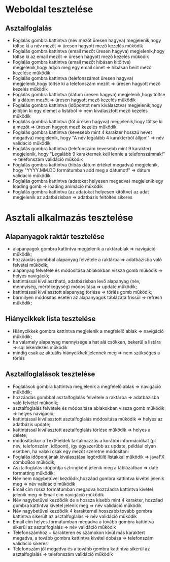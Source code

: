 # Weboldal tesztelése

## Asztalfoglalás

- Foglalás gombra kattintva (név mezőt üresen hagyva) megjelenik,hogy töltse ki a név mezőt => üresen hagyott mező kezelés működik
- Foglalás gombra kattintva (email mezőt üresen hagyva) megjelenik,hogy töltse ki az email mezőt => üresen hagyott mező kezelés működik
- Foglalás gombra kattintva (email mezőt hibásan kitöltve) megjelenik,hogy adjon meg egy email címet => hibásan beírt mező kezelése működik
- Foglalás gombra kattintva (telefonszámot üresen hagyva) megjelenik,hogy töltse ki a telefonszám mezőt => üresen hagyott mező kezelés működik
- Foglalás gombra kattintva (dátum üresen hagyva) megjelenik,hogy töltse ki a dátum mezőt => üresen hagyott mező kezelés működik
- Foglalás gombra kattintva (időpontot nem kiválasztva) megjelenik,hogy jelöljön ki egy elemet a listából => nem kiválasztott mező kezelés működik
- Foglalás gombra kattintva (főt üresen hagyva) megjelenik,hogy töltse ki a mezőt => üresen hagyott mező kezelés működik
- Foglalás gombra kattintva (kevesebb mint 4 karakter hosszú nevet megadva) megjelenik, hogy "A név legalább 4 karakterből álljon!" => név validáció működik
- Foglalás gombra kattintva (telefonszám kevesebb mint 9 karakter) megjelenik, hogy "Legalább 9 karakternek kell lennie a telefonszámnak!" => telefonszám 
  validáció működik
- Foglalás gombra kattintva (hibás dátum értéket megadva) megjelenik, hogy "YYYY.MM.DD formátumban add meg a dátumot!" => dátum validáció működik
- Foglalás gombra kattintva (adatokat helyesen megadva) megjelenik egy loading gomb => loading animáció működik
- Foglalás gombra kattintva (az adatokat helyesen kitöltve) az adat megjelenik az adatbázisban => adatbázis feltöltés sikeres

# Asztali alkalmazás tesztelése

## Alapanyagok raktár tesztelése

- alapanyagok gombra kattintva megjelenik a raktárablak => navigáció működik;
- hozzáadás gombbal alapanyag felvétele a raktárba => adatbázisba való felvétel működik;
- alapanyag felvétele és módosítása ablakokban vissza gomb működik => helyes navigáció;
- kattintással kiválasztható, adatbázisban levő alapanyag (név, mennyiség, mértékegység) módosítása => update működik;
- kattintással kiválasztott alapanyag törlése => törlés gomb működik;
- bármilyen módosítás esetén az alapanyagok táblázata frissül => refresh működik;

## Hiánycikkek lista tesztelése

- Hiánycikkek gombra kattintva megjelenik a megfelelő ablak => navigáció működik;
- ha valamely alapanyag mennyisége a hat alá csökken, bekerül a listára => sql lekérdezés működik
- mindig csak az aktuális hiánycikkek jelennek meg => nem szükséges a törlés

## Asztalfoglalások tesztelése

- Foglalások gombra kattintva megjelenik a megfelelő ablak => navigáció működik;
- hozzáadás gombbal asztalfoglalás felvétele a raktárba => adatbázisba való felvétel működik;
- asztalfoglalás felvétele és módosítása ablakokban vissza gomb működik => helyes navigáció;
- kattintással kiválasztott asztalfoglalás módosítása működik => helyes az adatbázis update;
- kattintással kiválasztott asztalfoglalás törlése működik => helyes a delete;
- módosításkor a TextFieldek tartalmazzás a korábbi információkat (pl név, telefonszám, időpont), így egyszerűbb az update, például olyan esetben, ha valaki csak egy mezőt 
szeretne módosítani
- Foglalás időpontjának kiválasztása legördülő listákkal működik => javaFX comboBox működik;
- Asztalfoglalás időpontja sztringként jelenik meg a táblázatban => date formatting működik;
- Név nem nagybetűvel kezdődik,hozzáad gombra kattintva kivétel jelenik meg => név validáció működik
- Email cím rossz formátumban megadva hozzáadra kattintva kivétel jelenik meg => Email cím navigáció működik
- Név nagybetűvel kezdődik de a hossza kisebb mint 4 karakter, hozzáad gombra kattintva kivétel jelenik meg => név validáció működik
- Név nagybetűvel kezdődik 4 karakternél hosszabb tovább gombra kattintva sikerült az asztalfoglalás => név validáció működik
- Email cím helyes formátumban megadva a tovább gombra kattintva sikerül az asztalfoglalás => név validáció működik
- Telefonszámhoz + karakteren és számokon kívül más karaktert megadva, a tovább gombra kattintva kivétel dobása => telefonszám validáció sikeres
- Telefonszám jól megadva és a tovább gombra kattintva sikerül az asztalfoglalás => telefonszám validáció működik
